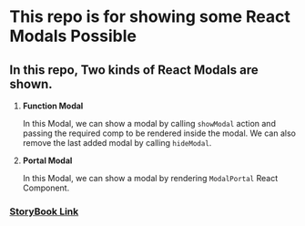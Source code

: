 # This repo is for showing some React Modals Possible

## In this repo, Two kinds of React Modals are shown.

1.  **Function Modal**

    In this Modal, we can show a modal by calling `showModal` action and passing the required comp to be rendered inside the modal. We can also remove the last added modal by calling `hideModal`.

2.  **Portal Modal**

    In this Modal, we can show a modal by rendering `ModalPortal` React Component.

### [StoryBook Link](https://inspiring-raman-e28981.netlify.app)
